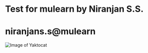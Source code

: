 # Test for mulearn by Niranjan S.S. 
# niranjans.s@mulearn
![Image of Yaktocat](https://octodex.github.com/images/yaktocat.png)
